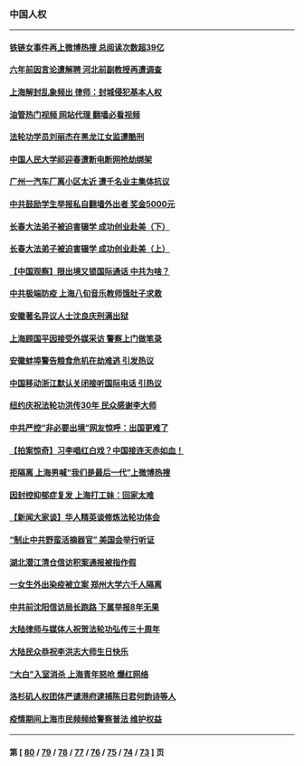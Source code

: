 ### 中国人权
---
#### [铁链女事件再上微博热搜 总阅读次数超39亿](../../pages/ncid278/n13742497.md?05221245) 
#### [六年前因言论遭解聘 河北前副教授再遭调查](../../pages/ncid278/n13742115.md?05221245) 
#### [上海解封乱象频出 律师：封城侵犯基本人权](../../pages/ncid278/n13741824.md?05221245) 
#### [油管热门视频 网站代理 翻墙必看视频](http://209.222.30.114:81/youtube.html?05221245)
#### [法轮功学员刘丽杰在黑龙江女监遭酷刑](../../pages/ncid278/n13740915.md?05221245) 
#### [中国人民大学祁迎春遭断电断网抢劫绑架](../../pages/ncid278/n13730164.md?05221245) 
#### [广州一汽车厂离小区太近 遭千名业主集体抗议](../../pages/ncid278/n13739826.md?05221245) 
#### [中共鼓励学生举报私自翻墙外出者 奖金5000元](../../pages/ncid278/n13739345.md?05221245) 
#### [长春大法弟子被迫害辍学 成功创业赴美（下）](../../pages/ncid278/n13738692.md?05221245) 
#### [长春大法弟子被迫害辍学 成功创业赴美（上）](../../pages/ncid278/n13738681.md?05221245) 
#### [【中国观察】限出境又锁国际通话 中共为啥？](../../pages/ncid278/n13738584.md?05221245) 
#### [中共极端防疫 上海八旬音乐教师饿肚子求救](../../pages/ncid278/n13738037.md?05221245) 
#### [安徽著名异议人士沈良庆刑满出狱](../../pages/ncid278/n13738035.md?05221245) 
#### [上海顾国平因接受外媒采访 警察上门做笔录](../../pages/ncid278/n13736303.md?05221245) 
#### [安徽蚌埠警告粮食危机在劫难逃 引发热议](../../pages/ncid278/n13736542.md?05221245) 
#### [中国移动浙江默认关闭接听国际电话 引热议](../../pages/ncid278/n13736295.md?05221245) 
#### [纽约庆祝法轮功洪传30年 民众感谢李大师](../../pages/ncid278/n13736244.md?05221245) 
#### [中共严控“非必要出境”网友惊呼：出国更难了](../../pages/ncid278/n13735911.md?05221245) 
#### [【拍案惊奇】习李唱红白戏？中国接连天赤如血！](../../pages/ncid278/n13735819.md?05221245) 
#### [拒隔离 上海男喊“我们是最后一代”上微博热搜](../../pages/ncid278/n13735808.md?05221245) 
#### [因封控抑郁症复发 上海打工妹：回家太难](../../pages/ncid278/n13735860.md?05221245) 
#### [【新闻大家谈】华人精英谈修炼法轮功体会](../../pages/ncid278/n13735765.md?05221245) 
#### [“制止中共野蛮活摘器官” 美国会举行听证](../../pages/ncid278/n13735831.md?05221245) 
#### [湖北潜江清仓信访积案通报被指作假](../../pages/ncid278/n13735260.md?05221245) 
#### [一女生外出染疫被立案 郑州大学六千人隔离](../../pages/ncid278/n13735283.md?05221245) 
#### [中共前沈阳信访局长跑路 下属举报8年无果](../../pages/ncid278/n13734994.md?05221245) 
#### [大陆律师与媒体人祝贺法轮功弘传三十周年](../../pages/ncid278/n13735062.md?05221245) 
#### [大陆民众恭祝李洪志大师生日快乐](../../pages/ncid278/n13734810.md?05221245) 
#### [“大白”入室消杀 上海青年怒呛 爆红网络](../../pages/ncid278/n13734703.md?05221245) 
#### [洛杉矶人权团体严谴港府逮捕陈日君何韵诗等人](../../pages/ncid278/n13734767.md?05221245) 
#### [疫情期间上海市民频频给警察普法 维护权益](../../pages/ncid278/n13734139.md?05221245) 

---
#### 第 [ [80](./80.md?05221245) / [79](./79.md?05221245) / [78](./78.md?05221245) / [77](./77.md?05221245) / [76](./76.md?05221245) / [75](./75.md?05221245) / [74](./74.md?05221245) / [73](./73.md?05221245) ] 页

